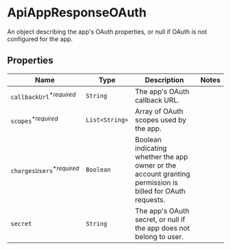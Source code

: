 

# ApiAppResponseOAuth

An object describing the app&#39;s OAuth properties, or null if OAuth is not configured for the app.

## Properties

| Name | Type | Description | Notes |
|------------ | ------------- | ------------- | -------------|
| `callbackUrl`<sup>*_required_</sup> | ```String``` |  The app&#39;s OAuth callback URL.  |  |
| `scopes`<sup>*_required_</sup> | ```List<String>``` |  Array of OAuth scopes used by the app.  |  |
| `chargesUsers`<sup>*_required_</sup> | ```Boolean``` |  Boolean indicating whether the app owner or the account granting permission is billed for OAuth requests.  |  |
| `secret` | ```String``` |  The app&#39;s OAuth secret, or null if the app does not belong to user.  |  |



